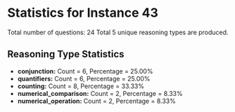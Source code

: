 # Statistics for Instance 43
Total number of questions: 24
Total 5 unique reasoning types are produced.
## Reasoning Type Statistics
- **conjunction:** Count = 6, Percentage = 25.00%
- **quantifiers:** Count = 6, Percentage = 25.00%
- **counting:** Count = 8, Percentage = 33.33%
- **numerical_comparison:** Count = 2, Percentage = 8.33%
- **numerical_operation:** Count = 2, Percentage = 8.33%
